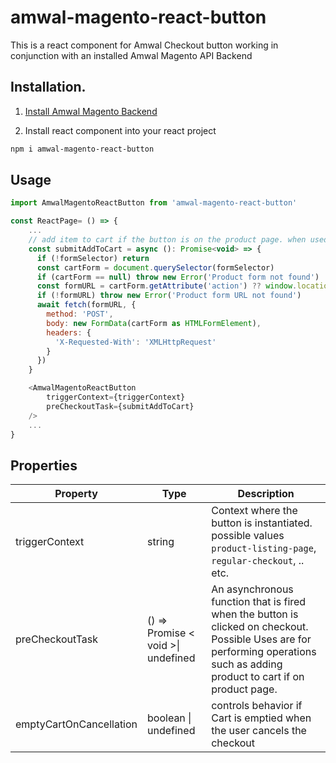 # amwal-magento-react-button

This is a react component for Amwal Checkout button working in conjunction with an installed Amwal Magento API Backend

## Installation.

1. [Install Amwal Magento Backend](https://docs.amwal.tech/docs/magento-installation)


2. Install react component into your react project
```bash
npm i amwal-magento-react-button
```
## Usage

```javascript
import AmwalMagentoReactButton from 'amwal-magento-react-button'

const ReactPage= () => {
    ...
    // add item to cart if the button is on the product page. when used in cart or mini-cart, preCheckoutTask should be left undefined
    const submitAddToCart = async (): Promise<void> => {
      if (!formSelector) return
      const cartForm = document.querySelector(formSelector)
      if (cartForm == null) throw new Error('Product form not found')
      const formURL = cartForm.getAttribute('action') ?? window.location.href
      if (!formURL) throw new Error('Product form URL not found')
      await fetch(formURL, {
        method: 'POST',
        body: new FormData(cartForm as HTMLFormElement),
        headers: {
          'X-Requested-With': 'XMLHttpRequest'
        }
      })
    }

    <AmwalMagentoReactButton
        triggerContext={triggerContext}
        preCheckoutTask={submitAddToCart}
    />
    ...
}
```

## Properties
| Property                | Type                                  | Description                                                                                                                                                                   |
|-------------------------|---------------------------------------|-------------------------------------------------------------------------------------------------------------------------------------------------------------------------------|
| triggerContext          | string                                | Context where the button is instantiated. possible values `product-listing-page`, `regular-checkout`, .. etc.                                                                                                                    |
| preCheckoutTask         | ()  =>   Promise < void >\| undefined | An asynchronous function that is fired when the button is clicked on checkout. Possible Uses are for performing operations such as adding product to cart if on product page. |
| emptyCartOnCancellation | boolean \| undefined                  | controls behavior if Cart is emptied when the user cancels the checkout                                                                                                       |